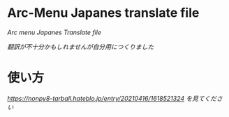 # Arc-Menu Japanes translate file
*Arc menu Japanes Translate file*

*翻訳が不十分かもしれませんが自分用につくりました*

# 使い方
*https://nonpy8-tarball.hateblo.jp/entry/20210416/1618521324*
*を見てください*